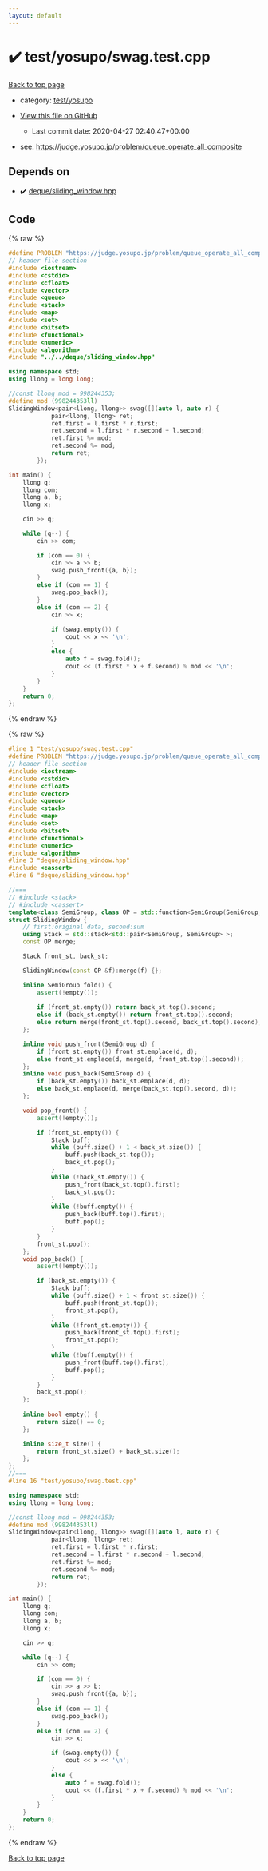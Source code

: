 ```yaml
---
layout: default
---
```


<!-- mathjax config similar to math.stackexchange -->
<script type="text/javascript" async
  src="https://cdnjs.cloudflare.com/ajax/libs/mathjax/2.7.5/MathJax.js?config=TeX-MML-AM_CHTML">
</script>
<script type="text/x-mathjax-config">
  MathJax.Hub.Config({
    TeX: { equationNumbers: { autoNumber: "AMS" }},
    tex2jax: {
      inlineMath: [ ['$','$'] ],
      processEscapes: true
    },
    "HTML-CSS": { matchFontHeight: false },
    displayAlign: "left",
    displayIndent: "2em"
  });
</script>

<script type="text/javascript" src="https://cdnjs.cloudflare.com/ajax/libs/jquery/3.4.1/jquery.min.js"></script>
<script src="https://cdn.jsdelivr.net/npm/jquery-balloon-js@1.1.2/jquery.balloon.min.js" integrity="sha256-ZEYs9VrgAeNuPvs15E39OsyOJaIkXEEt10fzxJ20+2I=" crossorigin="anonymous"></script>
<script type="text/javascript" src="../../../assets/js/copy-button.js"></script>
<link rel="stylesheet" href="../../../assets/css/copy-button.css" />


# :heavy_check_mark: test/yosupo/swag.test.cpp

<a href="../../../index.html">Back to top page</a>

* category: <a href="../../../index.html#0b58406058f6619a0f31a172defc0230">test/yosupo</a>
* <a href="{{ site.github.repository_url }}/blob/master/test/yosupo/swag.test.cpp">View this file on GitHub</a>
    - Last commit date: 2020-04-27 02:40:47+00:00


* see: <a href="https://judge.yosupo.jp/problem/queue_operate_all_composite">https://judge.yosupo.jp/problem/queue_operate_all_composite</a>


## Depends on

* :heavy_check_mark: <a href="../../../library/deque/sliding_window.hpp.html">deque/sliding_window.hpp</a>


## Code

<a id="unbundled"></a>
{% raw %}
```cpp
#define PROBLEM "https://judge.yosupo.jp/problem/queue_operate_all_composite"
// header file section
#include <iostream>
#include <cstdio>
#include <cfloat>
#include <vector>
#include <queue>
#include <stack>
#include <map>
#include <set>
#include <bitset>
#include <functional>
#include <numeric>
#include <algorithm>
#include "../../deque/sliding_window.hpp"

using namespace std;
using llong = long long;

//const llong mod = 998244353;
#define mod (998244353ll)
SlidingWindow<pair<llong, llong>> swag([](auto l, auto r) {
            pair<llong, llong> ret;
            ret.first = l.first * r.first;
            ret.second = l.first * r.second + l.second;
            ret.first %= mod;
            ret.second %= mod;
            return ret;
        });

int main() {
    llong q;
    llong com;
    llong a, b;
    llong x;

    cin >> q;

    while (q--) {
        cin >> com;

        if (com == 0) {
            cin >> a >> b;
            swag.push_front({a, b});
        }
        else if (com == 1) {
            swag.pop_back();
        }
        else if (com == 2) {
            cin >> x;

            if (swag.empty()) {
                cout << x << '\n';
            }
            else {
                auto f = swag.fold();
                cout << (f.first * x + f.second) % mod << '\n';
            }
        }
    }
    return 0;
};


```
{% endraw %}

<a id="bundled"></a>
{% raw %}
```cpp
#line 1 "test/yosupo/swag.test.cpp"
#define PROBLEM "https://judge.yosupo.jp/problem/queue_operate_all_composite"
// header file section
#include <iostream>
#include <cstdio>
#include <cfloat>
#include <vector>
#include <queue>
#include <stack>
#include <map>
#include <set>
#include <bitset>
#include <functional>
#include <numeric>
#include <algorithm>
#line 3 "deque/sliding_window.hpp"
#include <cassert>
#line 6 "deque/sliding_window.hpp"

//===
// #include <stack>
// #include <cassert>
template<class SemiGroup, class OP = std::function<SemiGroup(SemiGroup, SemiGroup)> >
struct SlidingWindow {
    // first:original data, second:sum
    using Stack = std::stack<std::pair<SemiGroup, SemiGroup> >;
    const OP merge;

    Stack front_st, back_st;

    SlidingWindow(const OP &f):merge(f) {};

    inline SemiGroup fold() {
        assert(!empty());
        
        if (front_st.empty()) return back_st.top().second;
        else if (back_st.empty()) return front_st.top().second;
        else return merge(front_st.top().second, back_st.top().second);
    };

    inline void push_front(SemiGroup d) {
        if (front_st.empty()) front_st.emplace(d, d);
        else front_st.emplace(d, merge(d, front_st.top().second));
    };
    inline void push_back(SemiGroup d) {
        if (back_st.empty()) back_st.emplace(d, d);
        else back_st.emplace(d, merge(back_st.top().second, d));
    };

    void pop_front() {
        assert(!empty());

        if (front_st.empty()) {
            Stack buff;
            while (buff.size() + 1 < back_st.size()) {
                buff.push(back_st.top());
                back_st.pop();
            }
            while (!back_st.empty()) {
                push_front(back_st.top().first);
                back_st.pop();
            }
            while (!buff.empty()) {
                push_back(buff.top().first);
                buff.pop();
            }
        }
        front_st.pop();
    };
    void pop_back() {
        assert(!empty());

        if (back_st.empty()) {
            Stack buff;
            while (buff.size() + 1 < front_st.size()) {
                buff.push(front_st.top());
                front_st.pop();
            }
            while (!front_st.empty()) {
                push_back(front_st.top().first);
                front_st.pop();
            }
            while (!buff.empty()) {
                push_front(buff.top().first);
                buff.pop();
            }
        }
        back_st.pop();
    };
    
    inline bool empty() {
        return size() == 0;
    };

    inline size_t size() {
        return front_st.size() + back_st.size();
    };
};
//===
#line 16 "test/yosupo/swag.test.cpp"

using namespace std;
using llong = long long;

//const llong mod = 998244353;
#define mod (998244353ll)
SlidingWindow<pair<llong, llong>> swag([](auto l, auto r) {
            pair<llong, llong> ret;
            ret.first = l.first * r.first;
            ret.second = l.first * r.second + l.second;
            ret.first %= mod;
            ret.second %= mod;
            return ret;
        });

int main() {
    llong q;
    llong com;
    llong a, b;
    llong x;

    cin >> q;

    while (q--) {
        cin >> com;

        if (com == 0) {
            cin >> a >> b;
            swag.push_front({a, b});
        }
        else if (com == 1) {
            swag.pop_back();
        }
        else if (com == 2) {
            cin >> x;

            if (swag.empty()) {
                cout << x << '\n';
            }
            else {
                auto f = swag.fold();
                cout << (f.first * x + f.second) % mod << '\n';
            }
        }
    }
    return 0;
};


```
{% endraw %}

<a href="../../../index.html">Back to top page</a>


